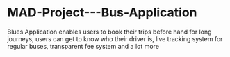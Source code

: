 # MAD-Project---Bus-Application
Blues Application enables users to book their trips before hand for long journeys, users can get to know who their driver is, live tracking system for regular buses, transparent fee system and a lot more
